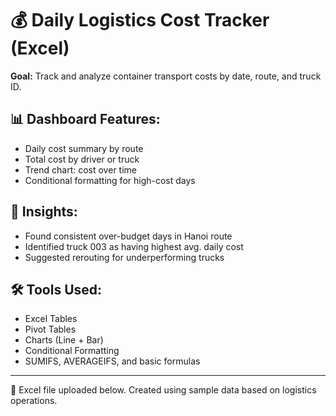 # 💰 Daily Logistics Cost Tracker (Excel)

**Goal:** Track and analyze container transport costs by date, route, and truck ID.

## 📊 Dashboard Features:
- Daily cost summary by route
- Total cost by driver or truck
- Trend chart: cost over time
- Conditional formatting for high-cost days

## 📌 Insights:
- Found consistent over-budget days in Hanoi route
- Identified truck 003 as having highest avg. daily cost
- Suggested rerouting for underperforming trucks

## 🛠️ Tools Used:
- Excel Tables
- Pivot Tables
- Charts (Line + Bar)
- Conditional Formatting
- SUMIFS, AVERAGEIFS, and basic formulas

---

📁 Excel file uploaded below. Created using sample data based on logistics operations.
